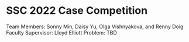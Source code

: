 # SSC 2022 Case Competition

Team Members: Sonny Min, Daisy Yu, Olga Vishnyakova, and Renny Doig
Faculty Supervisor: Lloyd Elliott
Problem: TBD
